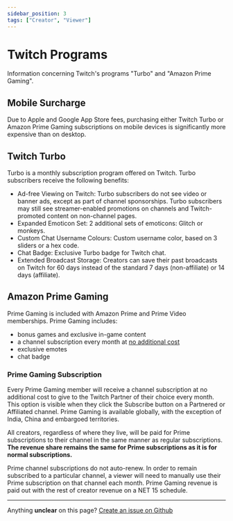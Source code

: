 ```yaml
---
sidebar_position: 3
tags: ["Creator", "Viewer"]
---
```


# Twitch Programs
Information concerning Twitch's programs "Turbo" and "Amazon Prime Gaming".

## Mobile Surcharge
Due to Apple and Google App Store fees, purchasing either Twitch Turbo or Amazon Prime Gaming subscriptions on mobile devices is significantly more expensive than on desktop.

## Twitch Turbo
Turbo is a monthly subscription program offered on Twitch. Turbo subscribers receive the following benefits:
- Ad-free Viewing on Twitch: Turbo subscribers do not see video or banner ads, except as part of channel sponsorships. Turbo subscribers may still see streamer-enabled promotions on channels and Twitch-promoted content on non-channel pages.
- Expanded Emoticon Set: 2 additional sets of emoticons: Glitch or monkeys.
- Custom Chat Username Colours: Custom username color, based on 3 sliders or a hex code.
- Chat Badge: Exclusive Turbo badge for Twitch chat.
- Extended Broadcast Storage: Creators can save their past broadcasts on Twitch for 60 days instead of the standard 7 days (non-affiliate) or 14 days (affiliate).

## Amazon Prime Gaming
Prime Gaming is included with Amazon Prime and Prime Video memberships. Prime Gaming includes:
- bonus games and exclusive in-game content
- a channel subscription every month at [no additional cost](/docs/monetisation/programs#prime-gaming-subscription)
- exclusive emotes
- chat badge

### Prime Gaming Subscription
Every Prime Gaming member will receive a channel subscription at no additional cost to give to the Twitch Partner of their choice every month. This option is visible when they click the Subscribe button on a Partnered or Affiliated channel. Prime Gaming is available globally, with the exception of India, China and embargoed territories.

All creators, regardless of where they live, will be paid for Prime subscriptions to their channel in the same manner as regular subscriptions. **The revenue share remains the same for Prime subscriptions as it is for normal subscriptions.**

Prime channel subscriptions do not auto-renew. In order to remain subscribed to a particular channel, a viewer will need to manually use their Prime subscription on that channel each month. Prime Gaming revenue is paid out with the rest of creator revenue on a NET 15 schedule.

---
Anything **unclear** on this page? [Create an issue on Github](https://github.com/matthewbrandt/streamerwiki/issues/new)